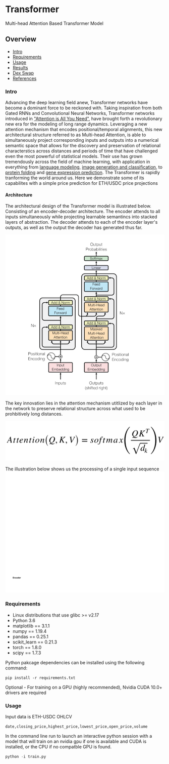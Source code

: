 # Transformer
Multi-head Attention Based Transformer Model

## Overview
  * [Intro](#intro)
  * [Requirements](#requirements)
  * [Usage](#usage)
  * [Results](#results)
  * [Dex Swap](#dexswap)
  * [References](#references)


### Intro
  Advancing the deep learning field anew, Transformer networks have become a dominant force to be reckoned with. Taking inspiration from both Gated RNNs and Convolutional Neural Networks, Transformer networks introduced in ["Attention is All You Need"](https://arxiv.org/abs/1706.03762), have brought forth a revolutionary new era for the modeling of long range dynamics. Leveraging a new attention mechanism that encodes positional/temporal alignments, this new architectural structure referred to as Multi-head Attention, is able to simultaneously project corresponding inputs and outputs into a numerical semantic space that allows for the discovery and preservation of relational characterstics across distances and periods of time that have challenged even the most powerful of statistical models. Their use has grown tremendously across the field of machine learning, with application in everything from [language modeling](https://arxiv.org/pdf/1810.04805.pdf), [image generation and classification](https://arxiv.org/pdf/2010.11929.pdf), to [protein folding](https://www.nature.com/articles/d41586-021-03499-y?error=cookies_not_supported&code=80a3df6a-6a29-4845-acb6-1aa735d6e8aa) and [gene expression prediction](https://www.deepmind.com/blog/predicting-gene-expression-with-ai). The Transformer is rapidly tranforming the world around us. Here we demonstrate some of its capabilites with a simple price prediction for ETH/USDC price projections


#### Architecture
The architectural design of the Transformer model is illustrated below. Consisting of an encoder-decoder architecture. The encoder attends to all inputs simultaneously while projecting learnable semantincs into stacked layers of abstraction. The decoder attends to each of the encoder layer's outputs, as well as the output the decoder has generated thus far.

![transformer_arch](images/General_Arch.png)

The key innovation lies in the attention mechanism utitlized by each layer in the network to preserve relational structure across what used to be prohbitively long distances.

![attention equation](images/attention_equation.png)

The illustration below shows us the processing of a single input sequence
![attention equation](images/attention_head.gif)


### Requirements
  * Linux distributions that use glibc >= v2.17
  * Python 3.6
  * matplotlib == 3.1.1
  * numpy == 1.19.4
  * pandas == 0.25.1
  * scikit_learn == 0.21.3
  * torch == 1.8.0
  * scipy == 1.7.3


Python pakcage dependencies can be installed using the following command:
```
pip install -r requirements.txt
```
Optional - For training on a GPU (highly recommended), Nvidia CUDA 10.0+ drivers are required

### Usage

Input data is ETH-USDC OHLCV

```
date,closing_price,highest_price,lowest_price,open_price,volume
```

In the command line run to launch an interactive python session with a model that will train on an nvidia gpu if one is available and CUDA is installed, or the CPU if no compatble GPU is found.

```python
python -i train.py
```
